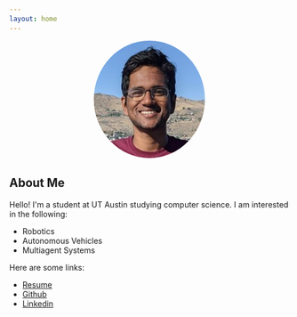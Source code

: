 ```yaml
---
layout: home
---
```


<div class="profilepic-container" style="text-align: center">
    <img src="/files/photo.jpg" width="200" style="display: inline-block; background-size: cover; border-radius: 50%; -moz-border-radius: 50%; border: 2px solid $background-color; box-shadow: 0 0 0 3px $text-color;" />
</div>

<style>
.footer {
  display: none;
}
</style>

## About Me

Hello! I'm a student at UT Austin studying computer science. I am interested in the following:

- Robotics
- Autonomous Vehicles
- Multiagent Systems

Here are some links:

- [Resume](/resume.pdf)
- [Github](https://github.com/ArnavIyer)
- [Linkedin](https://linkedin.com/in/iyerarnav)
